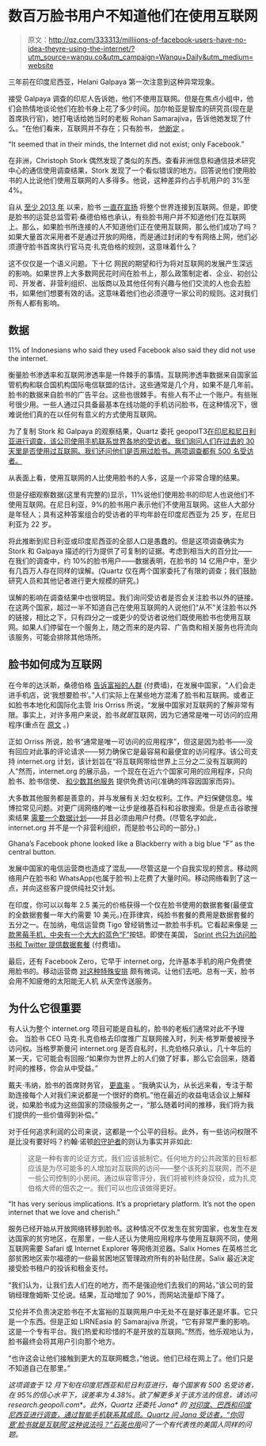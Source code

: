 # 数百万脸书用户不知道他们在使用互联网

> 原文：<http://qz.com/333313/milliions-of-facebook-users-have-no-idea-theyre-using-the-internet/?utm_source=wanqu.co&utm_campaign=Wanqu+Daily&utm_medium=website>

三年前在印度尼西亚，Helani Galpaya 第一次注意到这种异常现象。

接受 Galpaya 调查的印尼人告诉她，他们不使用互联网。但是在焦点小组中，他们会热情地谈论他们在脸书身上花了多少时间。加尔帕亚是智库的研究员(现在是首席执行官)，她打电话给她当时的老板 Rohan Samarajiva，告诉他她发现了什么。“在他们看来，互联网并不存在；只有脸书， [他断定](http://lirneasia.net/2012/05/facebook-internet/) 。

<aside class="o6p93a-0 feTqcM">“It seemed that in their minds, the Internet did not exist; only Facebook.”</aside>

在非洲，Christoph Stork 偶然发现了类似的东西。查看非洲信息和通信技术研究中心的通信使用调查结果，Stork 发现了一个看似错误的地方。回答说他们使用脸书的人比说他们使用互联网的人多得多。他说，这种差异约占手机用户的 3%至 4%。

自从 [至少 2013 年](https://www.facebook.com/zuck/posts/10100933624710391?pnref=story) 以来，脸书 [一直在宣扬](https://www.facebook.com/isconnectivityahumanright) 将整个世界连接到互联网。但是，即使是脸书的运营总监雪莉·桑德伯格也承认，有些脸书用户并不知道他们在互联网上。那么，如果脸书所连接的人不知道他们正在使用互联网，那么他们成功了吗？如果大量首次采用者不是通过开放的网络，而是通过封闭的专有网络上网，他们必须遵守脸书首席执行官马克·扎克伯格的规则，这意味着什么？

这不仅仅是一个语义问题。下十亿 网民的期望和行为将对互联网的发展产生深远的影响。如果世界上大多数网民花时间在脸书上，那么政策制定者、企业、初创公司、开发者、非营利组织、出版商以及其他任何有兴趣与他们交流的人也会去脸书，如果他们想要有效的话。这意味着他们也必须遵守一家公司的规则。这对我们所有人都有影响。

## 数据

<aside class="o6p93a-0 feTqcM">11% of Indonesians who said they used Facebook also said they did not use the internet.</aside>

衡量脸书渗透率和互联网渗透率是一件棘手的事情。互联网渗透率数据来自国家监管机构和联合国机构国际电信联盟的估计。这些通常是几个月，如果不是几年前。脸书的数据来自脸书的广告平台。这些也很棘手。有些人有不止一个账户。有些账号很少用。一些人通过只具备最基本在线功能的手机访问脸书，在这种情况下，很难说他们真的在以任何有意义的方式使用互联网。

为了复制 Stork 和 Galpaya 的观察结果，Quartz 委托 geopolT3[在印尼和尼日利亚进行调查，该公司使用手机联系世界各地的受访者。我们询问人们在过去的 30 天里是否使用过互联网。我们还问他们是否用过脸书。两项调查都有 500 名受访者。](http://research.geopoll.com/)

从表面上看，使用互联网的人比使用脸书的人多，这是一个非常合理的结果。

但是仔细观察数据(这里有完整的)显示，11%说他们使用脸书的印尼人也说他们不使用互联网。在尼日利亚，9%的脸书用户表示他们不使用互联网。这些人大部分是年轻人；具有这种答案组合的受访者的平均年龄在印度尼西亚为 25 岁，在尼日利亚为 22 岁。

将此推断到尼日利亚或印度尼西亚的全部人口是愚蠢的。但是这项调查确实为 Stork 和 Galpaya 描述的行为提供了可复制的证据。考虑到相当大的百分比——在我们的调查中，约 10%的脸书用户——数据表明，在脸书的 14 亿用户中，至少有几百万人存在同样的误解。(Quartz 仅在两个国家委托了有限的调查；我们鼓励研究人员和其他记者进行更大规模的研究。)

误解的影响在调查结果中也很明显。我们询问受访者是否会关注脸书以外的链接。在这两个国家，超过一半不知道自己在使用互联网的人说他们“从不”关注脸书以外的链接，相比之下，只有四分之一或更少的受访者说他们既使用脸书也使用互联网。如果人们停留在一个服务上，随之而来的是内容、广告商和相关服务也将流向该服务，可能会排除其他场所。

## 脸书如何成为互联网

在今年的达沃斯，桑德伯格 [告诉富裕的人群](http://blogs.wsj.com/digits/2015/01/20/facebook-touts-its-economic-impact-but-economists-question-numbers/) (付费墙)，在发展中国家，“人们会走进手机店，说‘我想要脸书’。”人们实际上在某些地方混淆了脸书和互联网。或者正如脸书本地化和国际化主管 Iris Orriss 所说，“发展中国家对互联网的了解非常有限。事实上，对许多用户来说，脸书*就是*互联网，因为它通常是唯一可访问的应用程序(重点在 [原文](http://www.mitpressjournals.org/doi/abs/10.1162/inov_a_00223) 。)

正如 Orriss 所说，脸书“通常是唯一可访问的应用程序”，但这是因为脸书——没有回应对此事的评论请求——努力确保它是最容易和最便宜的访问程序。该公司支持 internet.org 计划，该计划旨在“将互联网带给世界上三分之二没有互联网的人”然而，internet.org 的展示品，一个现在在近六个国家可用的应用程序，只向脸书、脸书信使、 [和少数其他服务](https://www.internet.org/press/introducing-the-internet-dot-org-app) 提供免费访问(准确的阵容因国家而异)。

大多数其他服务都是善意的，并与发展有关:妇女权利。工作。产妇保健信息。埃博拉常见问题。对更广阔网络的唯一让步是维基百科和谷歌搜索。但是点击谷歌搜索结果 [需要一个数据计划](http://techcrunch.com/2014/07/31/internet-org-app/)——并且必须由用户付费。(尽管名字如此，internet.org 并不是一个非营利组织，而是脸书公司的一部分。)

<aside class="o6p93a-0 feTqcM">Ghana’s Facebook phone looked like a Blackberry with a big blue “F” as the central button.</aside>

发展中国家的电信运营商也造成了混乱——尽管这是一个自我实现的预言。移动网络用户在脸书和 WhatsApp(也属于脸书)上花费了大量时间。移动网络看到了这一点，并向这些客户提供纯社交计划。

在印度，你可以以每年 2.5 美元的价格获得一个仅在脸书使用的数据套餐(最便宜的全数据套餐一年大约需要 10 美元。)在菲律宾，纯脸书套餐的费用是数据套餐的五分之一。在加纳，电信运营商 Tigo 曾经销售过一款脸书手机。它看起来像是 [一款黑莓手机，中央有一个大大的蓝色“F”](http://c.mobofree.com/m/5/546a346ef664d7904a8b4567_1024x768/Pictures-of-tiGO-mi-fon.jpg)按钮。即使在美国， [Sprint 也只为访问脸书和 Twitter 提供数据套餐](http://blogs.wsj.com/digits/2014/07/30/sprint-tries-a-facebook-only-wireless-plan/) (付费墙)。

最后，还有 Facebook Zero，它早于 internet.org，允许基本手机的用户免费使用脸书的。移动运营商 [对这种特殊安排](http://www.bloomberg.com/news/articles/2014-02-25/zuckerberg-dines-with-phone-frenemies-fretting-over-profit-drop) 颇有微词。让他们去吧。总有一天，脸书会用不知疲倦的太阳能无人机 从天空传送服务。

## 为什么它很重要

有人认为整个 internet.org 项目可能是自私的，脸书的老板们通常对此不予理会。  当脸书 CEO 马克·扎克伯格去印度推广互联网接入时，列夫·格罗斯曼被授予访问权。当格罗斯曼问 internet.org 是否自私时，扎克伯格只承认，几十年后的某一天，它可能会有回报:“如果你为世界上的人们做了好事，那么它会回来，随着时间的推移，你会从中受益。”

戴夫·韦纳，脸书的首席财务官， [更直率](http://files.shareholder.com/downloads/AMDA-NJ5DZ/3945132478x0x805927/BA45C6A6-6D93-4DF6-BA81-D3C0B352FF4E/FacebookQ42014EarningsCallTranscript.pdf) 。“我确实认为，从长远来看，专注于帮助连接每个人对我们来说都是一个很好的商机。”他在最近的收益电话会议上解释说，如果脸书成为这些国家的顶级服务之一，“那么随着时间的推移，我们将为我们提供的一些价值得到补偿。”

对于任何追求利润的公司来说，这都是一个公平的目标。此外，有一些访问权限不是比没有要好吗？约翰·诺顿[的守护者](http://www.theguardian.com/technology/2015/jan/11/internet-access-developing-nations-facebook-domination)的则认为事实并非如此:

> 这是一种有害的论证方式，我们应该抵制它。任何地方的公共政策的目标都应该是为尽可能多的人增加对互联网的访问——整个该死的互联网，而不是一些公司控制的小房间。通过纵容零评分，我们将被判终身奴役，成为扎克伯格大师的佃农之一。我们可以也应该做得更好。

<aside class="o6p93a-0 feTqcM">“It has very serious implications. It’s a proprietary platform. It’s not the open internet that we love and cherish.”</aside>

服务已经开始从开放网络转移到脸书。这种情况不仅发生在贫穷国家，也发生在发达国家的贫穷地区，在那里，一些人还认为使用应用程序与使用互联网不同，使用互联网需要 Safari 或 Internet Explorer 等网络浏览器。Salix Homes 在英格兰北部贫困地区索尔福德的一些最贫困地区管理政府所有的补贴住房。Salix 最近决定接受脸书租户的投诉和租金支付。

“我们认为，让我们去人们在的地方，而不是强迫他们去我们的网站，”该公司的营销经理詹姆斯·艾伦说。结果，互动增加了 90%，而网站流量却下降了。

艾伦并不负责决定脸书在不太富裕的互联网用户中无处不在是好事还是坏事。它只是一个东西。但是正如 LIRNEasia 的 Samarajiva 所说，“它有非常严重的影响。这是一个专有平台。我们热爱和珍惜的不是开放的互联网。”然而，他乐观地认为，脸书最终会将其用户引向那个地方。

“也许这会让他们接触到更大的互联网概念，”他说。他们已经在网上了。他们只是不知道自己在那里。”

*这项调查于 12 月下旬在印度尼西亚和尼日利亚进行，每个国家有 500 名受访者，在 95%的信心水平下，误差率为 4.38%。欲了解更多关于该方法的信息，请访问 research.geopoll.com*[](http://research.geopoll.com/)**。此外，Quartz 还委托 Jana* *的* [*对印度、巴西和印度尼西亚进行调查，通过智能手机联系其成员。Quartz 问 Jana 受访者，“你同意‘脸书就是互联网’这种说法吗？”石英也用*](https://www.jana.com/about)*问了一个有代表性的美国人同样的问题。**